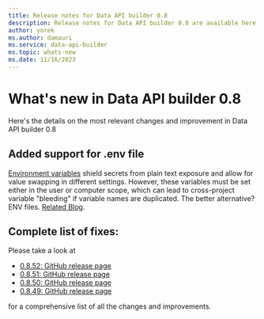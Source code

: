 ```yaml
---
title: Release notes for Data API builder 0.8
description: Release notes for Data API builder 0.8 are available here.
author: yorek
ms.author: damauri
ms.service: data-api-builder 
ms.topic: whats-new 
ms.date: 11/16/2023
---
```


# What's new in Data API builder 0.8

Here's the details on the most relevant changes and improvement in Data API builder 0.8

## Added support for .env file 

[Environment variables](/azure/data-api-builder/configuration-file#setting-environment-variables) shield secrets from plain text exposure and allow for value swapping in different settings. However, these variables must be set either in the user or computer scope, which can lead to cross-project variable "bleeding" if variable names are duplicated. The better alternative? ENV files. [Related Blog](https://devblogs.microsoft.com/azure-sql/dab-envfiles).

## Complete list of fixes:

Please take a look at 

- [0.8.52: GitHub release page](https://github.com/Azure/data-api-builder/releases/tag/v0.8.52) 
- [0.8.51: GitHub release page](https://github.com/Azure/data-api-builder/releases/tag/v0.8.51) 
- [0.8.50: GitHub release page](https://github.com/Azure/data-api-builder/releases/tag/v0.8.50) 
- [0.8.49: GitHub release page](https://github.com/Azure/data-api-builder/releases/tag/v0.8.49) 

for a comprehensive list of all the changes and improvements.

